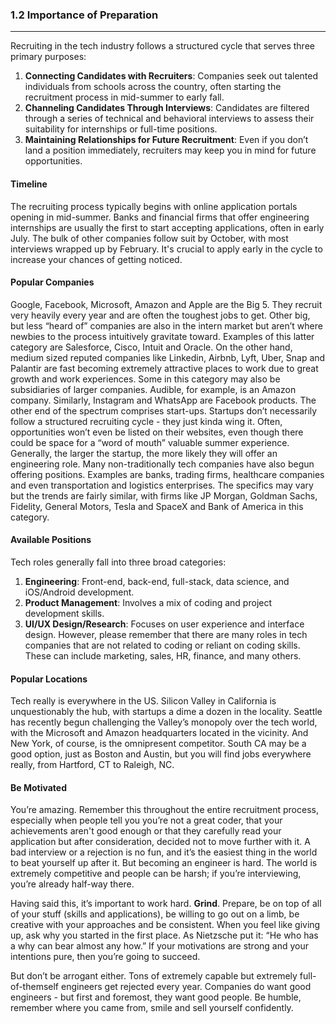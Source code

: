 ### 1.2 Importance of Preparation

---

Recruiting in the tech industry follows a structured cycle that serves three primary purposes:
1. **Connecting Candidates with Recruiters**: Companies seek out talented individuals from schools across the country, often starting the recruitment process in mid-summer to early fall. 
2. **Channeling Candidates Through Interviews**: Candidates are filtered through a series of technical and behavioral interviews to assess their suitability for internships or full-time positions.
3. **Maintaining Relationships for Future Recruitment**: Even if you don’t land a position immediately, recruiters may keep you in mind for future opportunities.

#### Timeline

The recruiting process typically begins with online application portals opening in mid-summer. Banks and financial firms that offer engineering internships are usually the first to start accepting applications, often in early July. The bulk of other companies follow suit by October, with most interviews wrapped up by February. It's crucial to apply early in the cycle to increase your chances of getting noticed.

#### Popular Companies

Google, Facebook, Microsoft, Amazon and Apple are the Big 5. They recruit very heavily every year and are often the toughest jobs to get. Other big, but less “heard of” companies are also in the intern market but aren’t where newbies to the process intuitively gravitate toward. Examples of this latter category are Salesforce, Cisco, Intuit and Oracle. On the other hand, medium sized reputed companies like Linkedin, Airbnb, Lyft, Uber, Snap and Palantir are fast becoming extremely attractive places to work due to great growth and work experiences. Some in this category may also be subsidiaries of larger companies. Audible, for example, is an Amazon company. Similarly, Instagram and WhatsApp are Facebook products. The other end of the spectrum comprises start-ups. Startups don’t necessarily follow a structured recruiting cycle - they just kinda wing it. Often, opportunities won’t even be listed on their websites, even though there could be space for a “word of mouth” valuable summer experience. Generally, the larger the startup, the more likely they will offer an engineering role. Many non-traditionally tech companies have also begun offering positions. Examples are banks, trading firms, healthcare companies and even transportation and logistics enterprises. The specifics may vary but the trends are fairly similar, with firms like JP Morgan, Goldman Sachs, Fidelity, General Motors, Tesla and SpaceX and Bank of America in this category. 

#### Available Positions

Tech roles generally fall into three broad categories:
1. **Engineering**: Front-end, back-end, full-stack, data science, and iOS/Android development.
2. **Product Management**: Involves a mix of coding and project development skills.
3. **UI/UX Design/Research**: Focuses on user experience and interface design.
However, please remember that there are many roles in tech companies that are not related to coding or reliant on coding skills.  These can include marketing, sales, HR, finance, and many others.  

#### Popular Locations

Tech really is everywhere in the US. Silicon Valley in California is unquestionably the hub, with startups a dime a dozen in the locality. Seattle has recently begun challenging the Valley’s monopoly over the tech world, with the Microsoft and Amazon headquarters located in the vicinity. And New York, of course, is the omnipresent competitor. South CA may be a good option, just as Boston and Austin, but you will find jobs everywhere really, from Hartford, CT to Raleigh, NC.

#### Be Motivated

You’re amazing. Remember this throughout the entire recruitment process, especially when people tell you you’re not a great coder, that your achievements aren't good enough or that they carefully read your application but after consideration, decided not to move further with it. A bad interview or a rejection is no fun, and it’s the easiest thing in the world to beat yourself up after it. But becoming an engineer is hard. The world is extremely competitive and people can be harsh; if you’re interviewing, you’re already half-way there. 

Having said this, it’s important to work hard. **Grind**. Prepare, be on top of all of your stuff (skills and applications), be willing to go out on a limb, be creative with your approaches and be consistent. When you feel like giving up, ask why you started in the first place. As Nietzsche put it: “He who has a why can bear almost any how.” If your motivations are strong and your intentions pure, then you’re going to succeed. 

But don’t be arrogant either. Tons of extremely capable but extremely full-of-themself engineers get rejected every year. Companies do want good engineers - but first and foremost, they want good people. Be humble, remember where you came from, smile and sell yourself confidently. 
